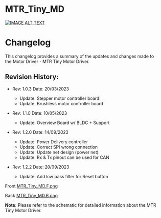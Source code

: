 # MTR_Tiny_MD

 [![IMAGE ALT TEXT](http://img.youtube.com/vi/xt2y6jAOXSE/0.jpg)](https://www.youtube.com/watch?v=xt2y6jAOXSE "DRV8316 + RP2040 | SimpleFOC | MTR Tiny Motor Driver")

# Changelog

This changelog provides a summary of the updates and changes made to the Motor Driver - MTR Tiny Motor Driver.

## Revision History:

- Rev: 1.0.3 Date: 20/03/2023
    - Update: Stepper motor controller board
    - Update: Brushless motor controller board

- Rev: 1.1.0 Date: 10/05/2023
    - Update: Overview Board w/ BLDC + Support

- Rev: 1.2.0 Date: 14/09/2023
    - Update: Power Delivery controller
    - Update: Correct SPI wrong connection
    - Update: Update net design (power net)
    - Update: Rx & Tx pinout can be used for CAN

- Rev: 1.2.2 Date: 20/09/2023
    - Update: Add low pass filter for Reset button

Front
[MTR_Tiny_MD.F.png](Images/MTR_Tiny_MD.F.png)

Back
[MTR_Tiny_MD.B.png](Images/MTR_Tiny_MD.B.png)

**Note:** Please refer to the schematic for detailed information about the MTR Tiny Motor Driver.